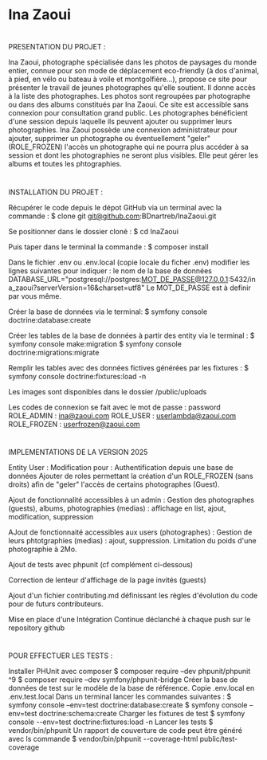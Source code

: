 # Ina Zaoui


#
PRESENTATION DU PROJET :

Ina Zaoui, photographe spécialisée dans les photos de paysages du monde entier, connue pour son mode de déplacement eco-friendly (à dos d'animal, à pied, en vélo ou bateau à voile et montgolfière...), propose ce site pour présenter le travail de jeunes photographes qu'elle soutient.
Il donne accès à la liste des photographes.
Les photos sont regroupées par photographe ou dans des albums constitués par Ina Zaoui.
Ce site est accessible sans connexion pour consultation grand public.
Les photographes bénéficient d'une session depuis laquelle ils peuvent ajouter ou supprimer leurs photographies.
Ina Zaoui possède une connexion administrateur pour ajouter, supprimer un photographe ou éventuellement "geler" (ROLE_FROZEN) l'accès un photographe qui ne pourra plus accéder à sa session et dont les photographies ne seront plus visibles. Elle peut gérer les albums et toutes les phtographies.


#
INSTALLATION DU PROJET :

Récupérer le code depuis le dépot GitHub via un terminal avec la commande :
$ clone git git@github.com:BDnartreb/InaZaoui.git

Se positionner dans le dossier cloné :
$ cd InaZaoui

Puis taper dans le terminal la commande :
$ composer install

Dans le fichier .env ou .env.local (copie locale du ficher .env) modifier les lignes suivantes pour indiquer :
le nom de la base de données
DATABASE_URL="postgresql://postgres:MOT_DE_PASSE@127.0.0.1:5432/ina_zaoui?serverVersion=16&charset=utf8"
Le MOT_DE_PASSE est à definir par vous même.

Créer la base de données via le terminal:
$ symfony console doctrine:database:create

Créer les tables de la base de données à partir des entity via le terminal :
$ symfony console make:migration
$ symfony console doctrine:migrations:migrate

Remplir les tables avec des données fictives générées par les fixtures :
$ symfony console doctrine:fixtures:load -n

Les images sont disponibles dans le dossier /public/uploads

Les codes de connexion se fait avec le mot de passe : password
ROLE_ADMIN : ina@zaoui.com
ROLE_USER : userlambda@zaoui.com
ROLE_FROZEN : userfrozen@zaoui.com


#
IMPLEMENTATIONS DE LA VERSION 2025

Entity User :
    Modification pour :
        Authentification depuis une base de données
        Ajouter de roles permettant la création d'un ROLE_FROZEN (sans droits) afin de "geler" l'accès de certains photographes (Guest).

Ajout de fonctionnalité accessibles à un admin :
    Gestion des photographes (guests), albums, photographies (medias) : affichage en list, ajout, modification, suppression

AJout de fonctionnaité accessibles aux users (photographes) :
    Gestion de leurs phtotgraphies (medias) : ajout, suppression.
    Limitation du poids d'une photographie à 2Mo.

Ajout de tests avec phpunit (cf complément ci-dessous)

Correction de lenteur d'affichage de la page invités (guests)

Ajout d'un fichier contributing.md définissant les règles d'évolution du code pour de futurs contributeurs.

Mise en place d'une Intégration Continue déclanché à chaque push sur le repository github


#
POUR EFFECTUER LES TESTS :

Installer PHUnit avec composer
$ composer require –dev phpunit/phpunit ^9
$ composer require –dev symfony/phpunit-bridge
Créer la base de données de test sur le modèle de la base de référence.
Copie .env.local en .env.test.local
Dans un terminal lancer les commandes suivantes :
$ symfony console –env=test doctrine:database:create
$ symfony console –env=test doctrine:schema:create
Charger les fixtures de test
$ symfony console --env=test doctrine:fixtures:load -n
Lancer les tests
$ vendor/bin/phpunit
Un rapport de couverture de code peut être généré avec ls commande
$ vendor/bin/phpunit --coverage-html public/test-coverage


